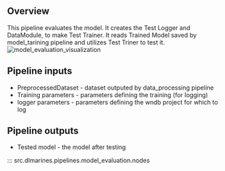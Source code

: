 ## Overview

This pipeline evaluates the model. It creates the Test Logger and DataModule, to make Test Trainer. It reads Trained Model saved by model_tarining pipeline and utilizes Test Triner to test it. 
![model_evaluation_visualization](./../../../../imgs/model_evaluation.png)

## Pipeline inputs

* PreprocessedDataset - dataset outputed by data_processing pipeline
* Training parameters -  parameters defining the training (for logging)
* logger parameters - parameters defining the wndb project for which to log


## Pipeline outputs

* Tested model - the model after testing

::: src.dlmarines.pipelines.model_evaluation.nodes